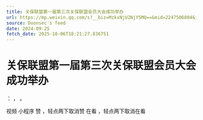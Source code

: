 ```yaml
---
title: 关保联盟第一届第三次关保联盟会员大会成功举办
url: https://mp.weixin.qq.com/s?__biz=MzkxNjU2NjY5MQ==&mid=2247506804&idx=2&sn=dd4ef7807e1ae8f3a074139639dfeec1
source: Doonsec's feed
date: 2024-09-25
fetch_date: 2025-10-06T18:21:27.836751
---
```


# 关保联盟第一届第三次关保联盟会员大会成功举办

：
，
。

视频
小程序
赞
，轻点两下取消赞
在看
，轻点两下取消在看
